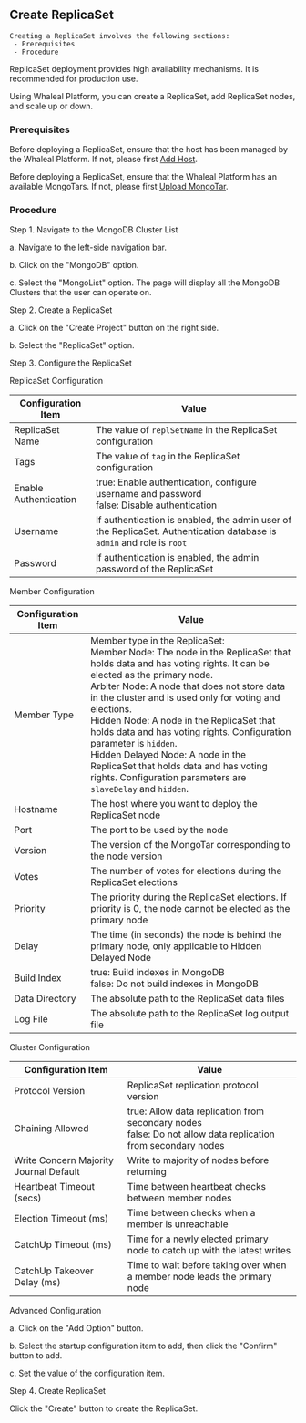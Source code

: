 ## Create ReplicaSet

```
Creating a ReplicaSet involves the following sections:
 - Prerequisites
 - Procedure
```

ReplicaSet deployment provides high availability mechanisms. It is recommended for production use.

Using Whaleal Platform, you can create a ReplicaSet, add ReplicaSet nodes, and scale up or down.

### Prerequisites

Before deploying a ReplicaSet, ensure that the host has been managed by the Whaleal Platform. If not, please first [Add Host](../../Host/AddHost.md).

Before deploying a ReplicaSet, ensure that the Whaleal Platform has an available MongoTars. If not, please first [Upload MongoTar](../UploadMongoTar.md).

### Procedure

Step 1. Navigate to the MongoDB Cluster List

a. Navigate to the left-side navigation bar.

b. Click on the "MongoDB" option.

c. Select the "MongoList" option. The page will display all the MongoDB Clusters that the user can operate on.



Step 2. Create a ReplicaSet

a. Click on the "Create Project" button on the right side.

b. Select the "ReplicaSet" option.



Step 3. Configure the ReplicaSet

ReplicaSet Configuration

| Configuration Item | Value                                                    |
| ------------------ | -------------------------------------------------------- |
| ReplicaSet Name    | The value of `replSetName` in the ReplicaSet configuration |
| Tags               | The value of `tag` in the ReplicaSet configuration       |
| Enable Authentication | true: Enable authentication, configure username and password <br/> false: Disable authentication |
| Username            | If authentication is enabled, the admin user of the ReplicaSet. Authentication database is `admin` and role is `root` |
| Password            | If authentication is enabled, the admin password of the ReplicaSet |

Member Configuration

| Configuration Item | Value                                                    |
| ------------------ | -------------------------------------------------------- |
| Member Type        | Member type in the ReplicaSet: <br>Member Node: The node in the ReplicaSet that holds data and has voting rights. It can be elected as the primary node.<br>Arbiter Node: A node that does not store data in the cluster and is used only for voting and elections.<br>Hidden Node: A node in the ReplicaSet that holds data and has voting rights. Configuration parameter is `hidden`.<br>Hidden Delayed Node: A node in the ReplicaSet that holds data and has voting rights. Configuration parameters are `slaveDelay` and `hidden`. |
| Hostname           | The host where you want to deploy the ReplicaSet node    |
| Port               | The port to be used by the node                           |
| Version            | The version of the MongoTar corresponding to the node version |
| Votes              | The number of votes for elections during the ReplicaSet elections |
| Priority           | The priority during the ReplicaSet elections. If priority is 0, the node cannot be elected as the primary node |
| Delay              | The time (in seconds) the node is behind the primary node, only applicable to Hidden Delayed Node |
| Build Index        | true: Build indexes in MongoDB <br>false: Do not build indexes in MongoDB |
| Data Directory     | The absolute path to the ReplicaSet data files            |
| Log File           | The absolute path to the ReplicaSet log output file      |

Cluster Configuration

| Configuration Item | Value                                                    |
| ------------------ | -------------------------------------------------------- |
| Protocol Version   | ReplicaSet replication protocol version                 |
| Chaining Allowed   | true: Allow data replication from secondary nodes <br> false: Do not allow data replication from secondary nodes |
| Write Concern Majority Journal Default | Write to majority of nodes before returning |
| Heartbeat Timeout (secs) | Time between heartbeat checks between member nodes |
| Election Timeout (ms) | Time between checks when a member is unreachable |
| CatchUp Timeout (ms) | Time for a newly elected primary node to catch up with the latest writes |
| CatchUp Takeover Delay (ms) | Time to wait before taking over when a member node leads the primary node |

Advanced Configuration

a. Click on the "Add Option" button.

b. Select the startup configuration item to add, then click the "Confirm" button to add.

c. Set the value of the configuration item.



Step 4. Create ReplicaSet

Click the "Create" button to create the ReplicaSet.